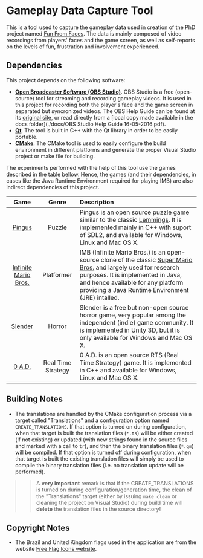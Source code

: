 # Gameplay Data Capture Tool

This is a tool used to capture the gameplay data used in creation of the PhD project named [Fun From Faces](http://www.luiz.vieira.nom.br/phd-research/). The data is mainly composed of video recordings from players' faces and the game screen, as well as self-reports on the levels of fun, frustration and involvement experienced.

## Dependencies

This project depends on the following software:

 * **[Open Broadcaster Software (OBS Studio)](https://obsproject.com/)**. OBS Studio is a free (open-source) tool for streaming and recording gameplay videos. It is used in this project for recording both the player's face and the game screen in separated but syncronized videos. The OBS Help Guide can be found at its [original site](https://drive.google.com/file/d/0B_jVUZcoOfCGR0VMSEpQTElYTDQ/view), or read directly from a [local copy made available in the docs folder](./docs/OBS Studio Help Guide 16-05-2016.pdf).
 * **[Qt](https://www.qt.io/)**. The tool is built in C++ with the Qt library in order to be easily portable.
 * **[CMake](https://cmake.org/)**. The CMake tool is used to easily configure the build environment in different platforms and generate the proper Visual Studio project or make file for building.
 
The experiments performed with the help of this tool use the games described in the table bellow. Hence, the games (and their dependencies, in cases like the Java Runtime Environment required for playing IMB) are also indirect dependencies of this project.
 
| Game | Genre | Description |
| :---: | :---: | :--- |
| [Pingus](http://pingus.seul.org/welcome.html) | Puzzle | Pingus is an open source puzzle game similar to the classic [Lemmings](https://en.wikipedia.org/wiki/Lemmings_(video_game)). It is implemented mainly in C++ with suport of SDL2, and available for Windows, Linux and Mac OS X. |
| [Infinite Mario Bros.](https://github.com/luigivieira/Infinite-Mario-Bros) | Platformer | IMB (Infinite Mario Bros.) is an open-source clone of the classic [Super Mario Bros.](https://en.wikipedia.org/wiki/Super_Mario_Bros.) and largely used for research purposes. It is implemented in Java, and hence available for any platform providing a Java Runtime Environment (JRE) intalled. |
| [Slender](http://slendergame.com/) | Horror | Slender is a free but non-open source horror game, very popular among the independent (indie) game community. It is implemented in Unity 3D, but it is only available for Windows and Mac OS X. |
[0 A.D.](https://play0ad.com/) | Real Time Strategy | 0 A.D. is an open source RTS (Real Time Strategy) game. It is implemented in C++ and available for Windows, Linux and Mac OS X. |

## Building Notes

- The translations are handled by the CMake configuration process via a target called "Translations" and a configuration option named `CREATE_TRANSLATIONS`. If that option is turned on during configuration, when that target is built the translation files (`*.ts`) will be either created (if not existing) or updated (with new strings found in the source files and marked with a call to `tr`), and then the binary translation files (`*.qm`) will be compiled. If that option is turned off during configuration, when that target is built the existing translation files will simply be used to compile the binary translation files (i.e. no translation update will be performed).

>> A **very important** remark is that if the CREATE_TRANSLATIONS is turned on during configuration/generation time, the clean of the "Translations" target (either by issuing `make clean` or cleaning the project on Visual Studio) during build time will **delete** the translation files in the source directory!

## Copyright Notes

- The Brazil and United Kingdom flags used in the application are from the website [Free Flag Icons website](http://www.freeflagicons.com/).